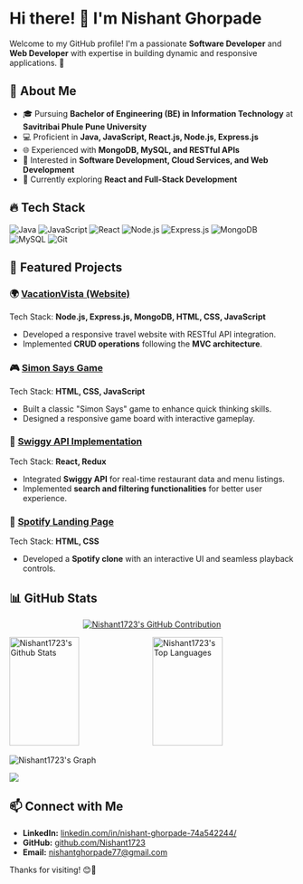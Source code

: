 # Hi there! 👋 I'm Nishant Ghorpade

Welcome to my GitHub profile! I'm a passionate **Software Developer** and **Web Developer** with expertise in building dynamic and responsive applications. 🚀

## 🚀 About Me
- 🎓 Pursuing **Bachelor of Engineering (BE) in Information Technology** at **Savitribai Phule Pune University**
- 💻 Proficient in **Java, JavaScript, React.js, Node.js, Express.js**
- 🌐 Experienced with **MongoDB, MySQL, and RESTful APIs**
- 📌 Interested in **Software Development, Cloud Services, and Web Development**
- 🎯 Currently exploring **React and Full-Stack Development**

## 🔥 Tech Stack

![Java](https://img.shields.io/badge/Java-007396?style=for-the-badge&logo=java&logoColor=white)
![JavaScript](https://img.shields.io/badge/JavaScript-F7DF1E?style=for-the-badge&logo=javascript&logoColor=black)
![React](https://img.shields.io/badge/React-61DAFB?style=for-the-badge&logo=react&logoColor=black)
![Node.js](https://img.shields.io/badge/Node.js-339933?style=for-the-badge&logo=nodedotjs&logoColor=white)
![Express.js](https://img.shields.io/badge/Express.js-000000?style=for-the-badge&logo=express&logoColor=white)
![MongoDB](https://img.shields.io/badge/MongoDB-47A248?style=for-the-badge&logo=mongodb&logoColor=white)
![MySQL](https://img.shields.io/badge/MySQL-4479A1?style=for-the-badge&logo=mysql&logoColor=white)
![Git](https://img.shields.io/badge/Git-F05032?style=for-the-badge&logo=git&logoColor=white)

## 📌 Featured Projects

### 🌍 [VacationVista (Website)](https://vacationvista.onrender.com/listings)
Tech Stack: **Node.js, Express.js, MongoDB, HTML, CSS, JavaScript**
- Developed a responsive travel website with RESTful API integration.
- Implemented **CRUD operations** following the **MVC architecture**.

### 🎮 [Simon Says Game](https://nishant1723.github.io/Simon-Says/)
Tech Stack: **HTML, CSS, JavaScript**
- Built a classic "Simon Says" game to enhance quick thinking skills.
- Designed a responsive game board with interactive gameplay.

### 🍔 [Swiggy API Implementation](https://github.com/Nishant1723/React-Project)
Tech Stack: **React, Redux**
- Integrated **Swiggy API** for real-time restaurant data and menu listings.
- Implemented **search and filtering functionalities** for better user experience.

### 🎵 [Spotify Landing Page](https://nishant1723.github.io/Spotify-LandingPage/)
Tech Stack: **HTML, CSS**
- Developed a **Spotify clone** with an interactive UI and seamless playback controls.

## 📊 GitHub Stats

<p align="center">
  <a href="https://github.com/Nishant1723">
    <img src="https://github-profile-summary-cards.vercel.app/api/cards/profile-details?username=Nishant1723&theme=radical" alt="Nishant1723's GitHub Contribution"/>
  </a>
</p>

<a>
  <a href="https://github.com/Nishant1723"><img alt="Nishant1723's Github Stats" src="https://denvercoder1-github-readme-stats.vercel.app/api?username=Nishant1723&show_icons=true&count_private=true&theme=react&border_color=7F3FBF&bg_color=0D1117&title_color=F85D7F&icon_color=F8D866" height="192px" width="49.5%"/></a>
  <a href="https://github.com/Nishant1723"><img alt="Nishant1723's Top Languages" src="https://denvercoder1-github-readme-stats.vercel.app/api/top-langs/?username=Nishant1723&langs_count=8&layout=compact&theme=react&border_color=7F3FBF&bg_color=0D1117&title_color=F85D7F&icon_color=F8D866" height="192px" width="49.5%"/></a>
  <br/>
</a>

![Nishant1723's Graph](https://github-readme-activity-graph.vercel.app/graph?username=Nishant1723&custom_title=Nishant1723's%20GitHub%20Activity%20Graph&bg_color=0D1117&color=7F3FBF&line=7F3FBF&point=7F3FBF&area_color=FFFFFF&title_color=FFFFFF&area=true)


![](https://streak-stats.demolab.com/?user=Nishant1723&theme=radical&hide_border=true)


## 📫 Connect with Me
- **LinkedIn:** [linkedin.com/in/nishant-ghorpade-74a542244/](https://www.linkedin.com/in/nishant-ghorpade-74a542244/)
- **GitHub:** [github.com/Nishant1723](https://github.com/Nishant1723)
- **Email:** nishantghorpade77@gmail.com

Thanks for visiting! 😊🚀
